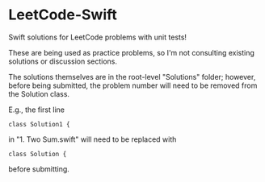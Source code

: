 # LeetCode-Swift
Swift solutions for LeetCode problems with unit tests!

These are being used as practice problems, so I'm not consulting existing solutions or discussion sections.

The solutions themselves are in the root-level "Solutions" folder; however, before being submitted, the problem number will need to be removed from the Solution class.

E.g., the first line

`class Solution1 {`

in "1. Two Sum.swift" will need to be replaced with

`class Solution {`

before submitting.
